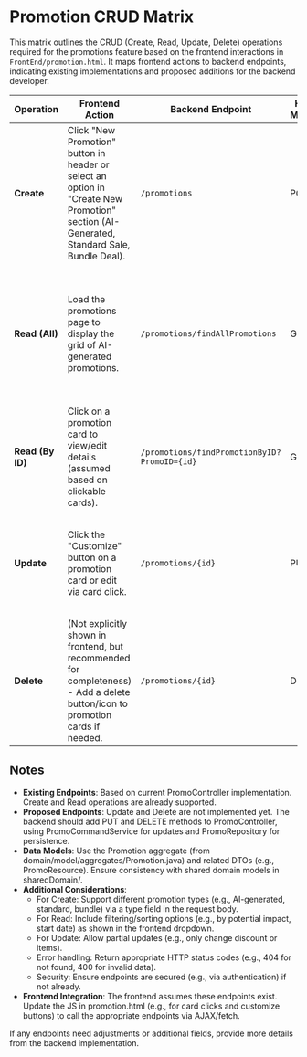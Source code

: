 # Promotion CRUD Matrix

This matrix outlines the CRUD (Create, Read, Update, Delete) operations required for the promotions feature based on the frontend interactions in `FrontEnd/promotion.html`. It maps frontend actions to backend endpoints, indicating existing implementations and proposed additions for the backend developer.

| Operation | Frontend Action | Backend Endpoint | HTTP Method | Description | Status |
|-----------|-----------------|------------------|-------------|-------------|--------|
| **Create** | Click "New Promotion" button in header or select an option in "Create New Promotion" section (AI-Generated, Standard Sale, Bundle Deal). | `/promotions` | POST | Create a new promotion with details like start/end date, items, promo code, discount, and type. Body should include promotion data (e.g., via PromoResource DTO). | Existing (addPromotion endpoint) |
| **Read (All)** | Load the promotions page to display the grid of AI-generated promotions. | `/promotions/findAllPromotions` | GET | Retrieve a list of all promotions, including details like name, status, discount, products, and projected revenue for display in cards. | Existing |
| **Read (By ID)** | Click on a promotion card to view/edit details (assumed based on clickable cards). | `/promotions/findPromotionByID?PromoID={id}` | GET | Retrieve a single promotion by its ID for detailed view or editing. | Existing |
| **Update** | Click the "Customize" button on a promotion card or edit via card click. | `/promotions/{id}` | PUT | Update an existing promotion's details (e.g., discount, items, dates). Body should include updated promotion data. | Proposed (add new endpoint) |
| **Delete** | (Not explicitly shown in frontend, but recommended for completeness) - Add a delete button/icon to promotion cards if needed. | `/promotions/{id}` | DELETE | Delete a promotion by its ID. | Proposed (add new endpoint) |

## Notes
- **Existing Endpoints**: Based on current PromoController implementation. Create and Read operations are already supported.
- **Proposed Endpoints**: Update and Delete are not implemented yet. The backend should add PUT and DELETE methods to PromoController, using PromoCommandService for updates and PromoRepository for persistence.
- **Data Models**: Use the Promotion aggregate (from domain/model/aggregates/Promotion.java) and related DTOs (e.g., PromoResource). Ensure consistency with shared domain models in sharedDomain/.
- **Additional Considerations**:
  - For Create: Support different promotion types (e.g., AI-generated, standard, bundle) via a type field in the request body.
  - For Read: Include filtering/sorting options (e.g., by potential impact, start date) as shown in the frontend dropdown.
  - For Update: Allow partial updates (e.g., only change discount or items).
  - Error handling: Return appropriate HTTP status codes (e.g., 404 for not found, 400 for invalid data).
  - Security: Ensure endpoints are secured (e.g., via authentication) if not already.
- **Frontend Integration**: The frontend assumes these endpoints exist. Update the JS in promotion.html (e.g., for card clicks and customize buttons) to call the appropriate endpoints via AJAX/fetch.

If any endpoints need adjustments or additional fields, provide more details from the backend implementation.
